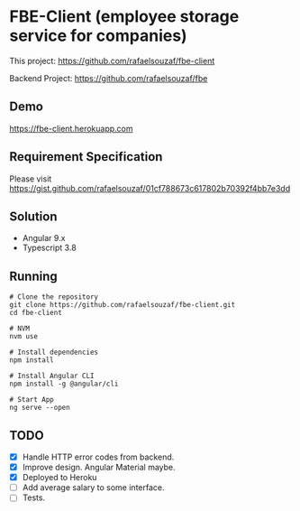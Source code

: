 # FBE-Client (employee storage service for companies)

This project:
https://github.com/rafaelsouzaf/fbe-client

Backend Project:
https://github.com/rafaelsouzaf/fbe

## Demo
https://fbe-client.herokuapp.com

## Requirement Specification
Please visit https://gist.github.com/rafaelsouzaf/01cf788673c617802b70392f4bb7e3dd

## Solution

- Angular 9.x
- Typescript 3.8

## Running

```
# Clone the repository
git clone https://github.com/rafaelsouzaf/fbe-client.git
cd fbe-client

# NVM
nvm use

# Install dependencies
npm install

# Install Angular CLI
npm install -g @angular/cli

# Start App
ng serve --open
```

## TODO

- [X] Handle HTTP error codes from backend.
- [X] Improve design. Angular Material maybe.
- [X] Deployed to Heroku
- [ ] Add average salary to some interface.
- [ ] Tests.

